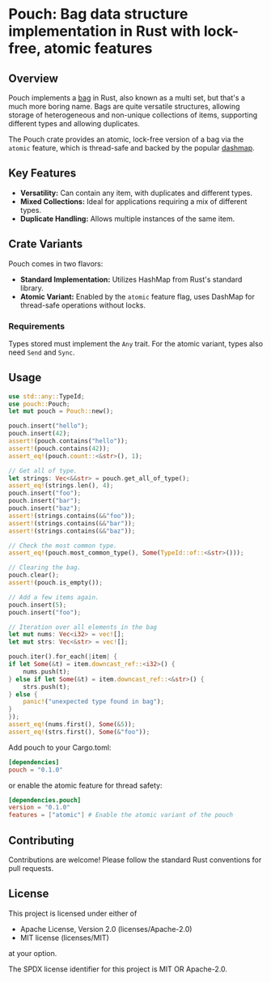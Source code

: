 # Pouch: Bag data structure implementation in Rust with lock-free, atomic features

## Overview

Pouch implements a [bag](https://www.cs.umd.edu/class/spring2017/cmsc132-050X/projects/BagsAndDenseTrees/doc/student_classes/Bag.html) in Rust, also known as a multi set, but that's a much more boring name. Bags are quite versatile structures, allowing storage of heterogeneous and non-unique collections of items, supporting different types and allowing duplicates.

The Pouch crate provides an atomic, lock-free version of a bag via the `atomic` feature, which is thread-safe and backed by the popular [dashmap](https://github.com/xacrimon/dashmap).

## Key Features

- **Versatility:** Can contain any item, with duplicates and different types.
- **Mixed Collections:** Ideal for applications requiring a mix of different types.
- **Duplicate Handling:** Allows multiple instances of the same item.

## Crate Variants

Pouch comes in two flavors:

- **Standard Implementation:** Utilizes HashMap from Rust's standard library.
- **Atomic Variant:** Enabled by the `atomic` feature flag, uses DashMap for thread-safe operations without locks.

### Requirements

Types stored must implement the `Any` trait. For the atomic variant, types also need `Send` and `Sync`.

## Usage 

```rust
use std::any::TypeId;
use pouch::Pouch;
let mut pouch = Pouch::new();

pouch.insert("hello");
pouch.insert(42);
assert!(pouch.contains("hello"));
assert!(pouch.contains(42));
assert_eq!(pouch.count::<&str>(), 1);

// Get all of type.
let strings: Vec<&&str> = pouch.get_all_of_type();
assert_eq!(strings.len(), 4);
pouch.insert("foo");
pouch.insert("bar");
pouch.insert("baz");
assert!(strings.contains(&&"foo"));
assert!(strings.contains(&&"bar"));
assert!(strings.contains(&&"baz"));

// Check the most common type.
assert_eq!(pouch.most_common_type(), Some(TypeId::of::<&str>()));

// Clearing the bag.
pouch.clear();
assert!(pouch.is_empty());

// Add a few items again.
pouch.insert(5);
pouch.insert("foo");

// Iteration over all elements in the bag
let mut nums: Vec<i32> = vec![];
let mut strs: Vec<&str> = vec![];

pouch.iter().for_each(|item| {
if let Some(&t) = item.downcast_ref::<i32>() {
    nums.push(t);
} else if let Some(&t) = item.downcast_ref::<&str>() {
    strs.push(t);
} else {
    panic!("unexpected type found in bag");
}
});
assert_eq!(nums.first(), Some(&5));
assert_eq!(strs.first(), Some(&"foo"));
```

Add pouch to your Cargo.toml:

```toml
[dependencies]
pouch = "0.1.0"
```

or enable the atomic feature for thread safety:

```toml
[dependencies.pouch]
version = "0.1.0"
features = ["atomic"] # Enable the atomic variant of the pouch
```

## Contributing

Contributions are welcome! Please follow the standard Rust conventions for pull requests.

## License

This project is licensed under either of

- Apache License, Version 2.0 (licenses/Apache-2.0)
- MIT license (licenses/MIT)

at your option.

The SPDX license identifier for this project is MIT OR Apache-2.0.